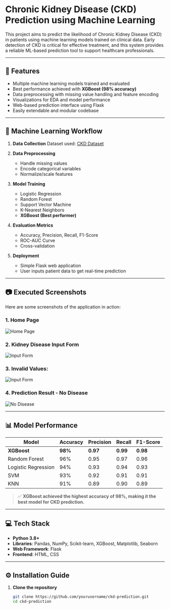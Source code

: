 # Chronic Kidney Disease (CKD) Prediction using Machine Learning

This project aims to predict the likelihood of Chronic Kidney Disease (CKD) in patients using machine learning models trained on clinical data. Early detection of CKD is critical for effective treatment, and this system provides a reliable ML-based prediction tool to support healthcare professionals.

---

## 🚀 Features

* Multiple machine learning models trained and evaluated
* Best performance achieved with **XGBoost (98% accuracy)**
* Data preprocessing with missing value handling and feature encoding
* Visualizations for EDA and model performance
* Web-based prediction interface using Flask
* Easily extendable and modular codebase

---

## 🧠 Machine Learning Workflow

1. **Data Collection**
   Dataset used: [CKD Dataset](https://github.com/muzamilmujju/Chronic-Kidney-Disease-Prediction/blob/main/Python%20Jupyter%20Notebook/kidney_disease.csv)

2. **Data Preprocessing**

   * Handle missing values
   * Encode categorical variables
   * Normalize/scale features

3. **Model Training**

   * Logistic Regression
   * Random Forest
   * Support Vector Machine
   * K-Nearest Neighbors
   * **XGBoost (Best performer)**

4. **Evaluation Metrics**

   * Accuracy, Precision, Recall, F1-Score
   * ROC-AUC Curve
   * Cross-validation

5. **Deployment**

   * Simple Flask web application
   * User inputs patient data to get real-time prediction

---

## 📷 Executed Screenshots

Here are some screenshots of the application in action:

### 1. Home Page

![Home Page](Screenshots(26).png)

### 2. Kidney Disease Input Form

![Input Form](Screenshots(27).png)

### 3. Invalid Values:

![Input Form](Screenshots(28).png)


### 4. Prediction Result - No Disease

![No Disease](Screenshots(29).png)

---


## 📊 Model Performance

| Model               | Accuracy | Precision | Recall   | F1-Score |
| ------------------- | -------- | --------- | -------- | -------- |
| **XGBoost**         | **98%**  | **0.97**  | **0.99** | **0.98** |
| Random Forest       | 96%      | 0.95      | 0.97     | 0.96     |
| Logistic Regression | 94%      | 0.93      | 0.94     | 0.93     |
| SVM                 | 93%      | 0.92      | 0.91     | 0.91     |
| KNN                 | 91%      | 0.89      | 0.90     | 0.89     |

> ✅ **XGBoost achieved the highest accuracy of 98%, making it the best model for CKD prediction.**

---

## 💻 Tech Stack

* **Python 3.8+**
* **Libraries**: Pandas, NumPy, Scikit-learn, XGBoost, Matplotlib, Seaborn
* **Web Framework**: Flask
* **Frontend**: HTML, CSS

---


## ⚙️ Installation Guide

1. **Clone the repository**

   ```bash
   git clone https://github.com/yourusername/ckd-prediction.git
   cd ckd-prediction
